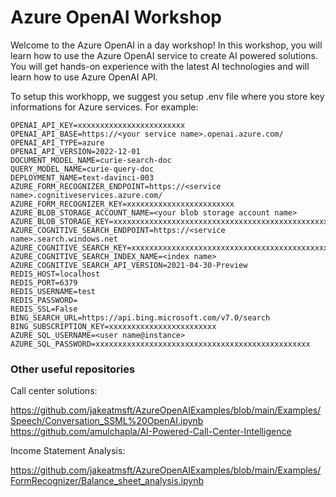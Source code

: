 # Azure OpenAI Workshop

Welcome to the Azure OpenAI in a day workshop! In this workshop, you will learn how to use the Azure OpenAI service to create AI powered solutions. You will get hands-on experience with the latest AI technologies and will learn how to use Azure OpenAI API.

To setup this workhopp, we suggest you setup .env file where you store key informations for Azure services. For example: 

```
OPENAI_API_KEY=xxxxxxxxxxxxxxxxxxxxxxxx
OPENAI_API_BASE=https://<your service name>.openai.azure.com/
OPENAI_API_TYPE=azure
OPENAI_API_VERSION=2022-12-01
DOCUMENT_MODEL_NAME=curie-search-doc
QUERY_MODEL_NAME=curie-query-doc
DEPLOYMENT_NAME=text-davinci-003
AZURE_FORM_RECOGNIZER_ENDPOINT=https://<service name>.cognitiveservices.azure.com/
AZURE_FORM_RECOGNIZER_KEY=xxxxxxxxxxxxxxxxxxxxxxxx
AZURE_BLOB_STORAGE_ACCOUNT_NAME=<your blob storage account name>
AZURE_BLOB_STORAGE_KEY=xxxxxxxxxxxxxxxxxxxxxxxxxxxxxxxxxxxxxxxxxxxxxxxxxxxxxxxxxxxxxxxxxxxxxxxx
AZURE_COGNITIVE_SEARCH_ENDPOINT=https://<service name>.search.windows.net
AZURE_COGNITIVE_SEARCH_KEY=xxxxxxxxxxxxxxxxxxxxxxxxxxxxxxxxxxxxxxxxxxxxxxxx
AZURE_COGNITIVE_SEARCH_INDEX_NAME=<index name>
AZURE_COGNITIVE_SEARCH_API_VERSION=2021-04-30-Preview
REDIS_HOST=localhost
REDIS_PORT=6379
REDIS_USERNAME=test
REDIS_PASSWORD=
REDIS_SSL=False
BING_SEARCH_URL=https://api.bing.microsoft.com/v7.0/search
BING_SUBSCRIPTION_KEY=xxxxxxxxxxxxxxxxxxxxxxxx
AZURE_SQL_USERNAME=<user name@instance>
AZURE_SQL_PASSWORD=xxxxxxxxxxxxxxxxxxxxxxxxxxxxxxxxxxxxxxxxxxxxxxxx
```


### Other useful repositories
Call center solutions:

https://github.com/jakeatmsft/AzureOpenAIExamples/blob/main/Examples/Speech/Conversation_SSML%20OpenAI.ipynb 
https://github.com/amulchapla/AI-Powered-Call-Center-Intelligence 


Income Statement Analysis:

https://github.com/jakeatmsft/AzureOpenAIExamples/blob/main/Examples/FormRecognizer/Balance_sheet_analysis.ipynb 
